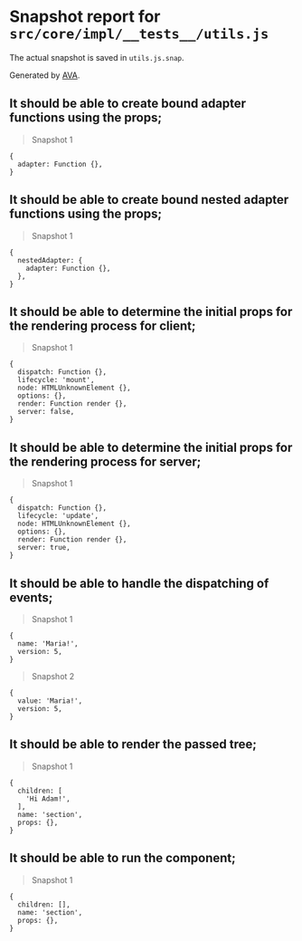 # Snapshot report for `src/core/impl/__tests__/utils.js`

The actual snapshot is saved in `utils.js.snap`.

Generated by [AVA](https://avajs.dev).

## It should be able to create bound adapter functions using the props;

> Snapshot 1

    {
      adapter: Function {},
    }

## It should be able to create bound nested adapter functions using the props;

> Snapshot 1

    {
      nestedAdapter: {
        adapter: Function {},
      },
    }

## It should be able to determine the initial props for the rendering process for client;

> Snapshot 1

    {
      dispatch: Function {},
      lifecycle: 'mount',
      node: HTMLUnknownElement {},
      options: {},
      render: Function render {},
      server: false,
    }

## It should be able to determine the initial props for the rendering process for server;

> Snapshot 1

    {
      dispatch: Function {},
      lifecycle: 'update',
      node: HTMLUnknownElement {},
      options: {},
      render: Function render {},
      server: true,
    }

## It should be able to handle the dispatching of events;

> Snapshot 1

    {
      name: 'Maria!',
      version: 5,
    }

> Snapshot 2

    {
      value: 'Maria!',
      version: 5,
    }

## It should be able to render the passed tree;

> Snapshot 1

    {
      children: [
        'Hi Adam!',
      ],
      name: 'section',
      props: {},
    }

## It should be able to run the component;

> Snapshot 1

    {
      children: [],
      name: 'section',
      props: {},
    }
